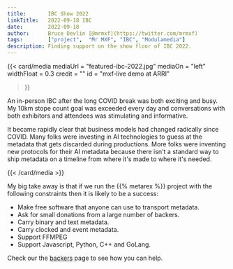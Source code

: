 ```yaml
---
title:       IBC Show 2022
linkTitle:   2022-09-18 IBC
date:        2022-09-18
author:      Bruce Devlin [@mrmxf](https://twitter.com/mrmxf)
tags:        ["project",  "Mr MXF", "IBC", "Modulamedia"]
description: Finding support on the show floor of IBC 2022.
---
```


{{< card/media
    mediaUrl =  "featured-ibc-2022.jpg"
    mediaOn  =  "left"
    widthFloat = 0.3
    credit   =  ""
    id       =  "mxf-live demo at ARRI"
>}}

An in-person IBC after the long COVID break was both exciting and busy. My 10km
stope count goal was exceeded every day and conversations with both exhibitors and attendees was stimulating and informative.

It became rapidly clear that business models had changed radically since COVID.
Many folks were investing in AI technologies to guess at the metadata that gets
discarded during productions. More folks were inventing new protocols for their
AI metadata because there isn't a standard way to ship metadata on a timeline
from where it's made to where it's needed.

{{< /card/media >}}

My big take away is that if we run the {{% metarex %}} project with the
following constraints then it is likely to be a success:

* Make free software that anyone can use to transport metadata.
* Ask for small donations from a large number of backers.
* Carry binary and text metadata.
* Carry clocked and event metadata.
* Support FFMPEG
* Support Javascript, Python, C++ and GoLang.

Check our the [backers] page to see how you can help.

[DPP]:         https://www.thedpp.com/events/leaders-briefing-2022
[NAB]:         /blog/2022/09/18/2022-09-18-ibc/
[IBC]:         /blog/2022/04/23/metarex-at-nab-2022-in-las-vegas/
[backers]: /docs/project/backers/